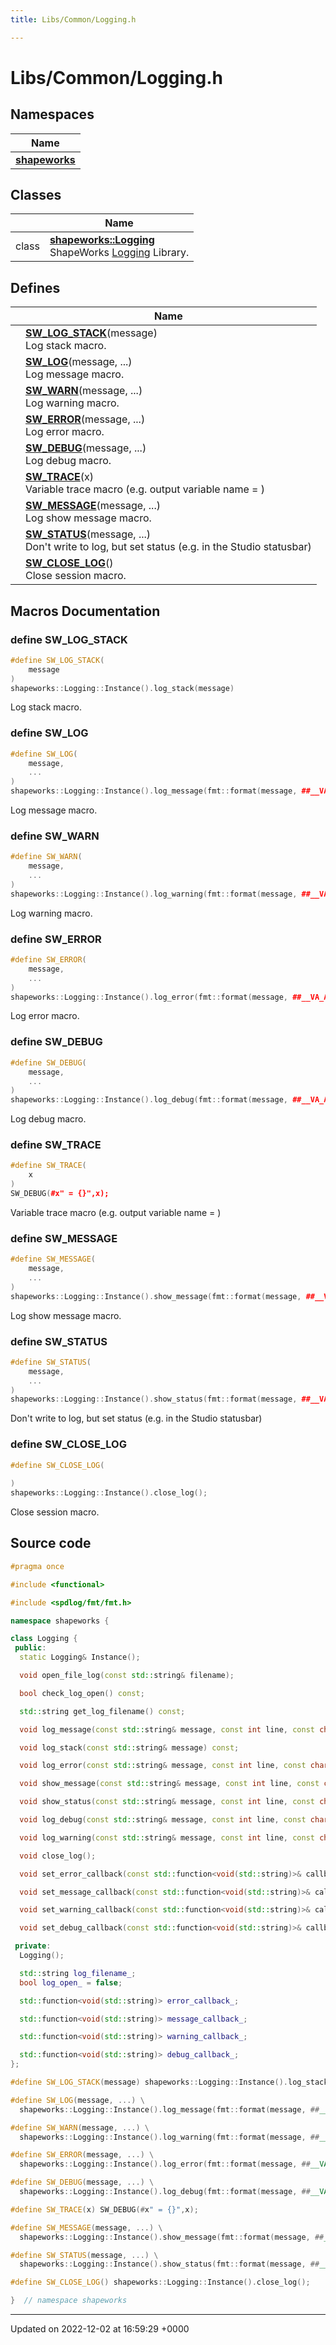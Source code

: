```yaml
---
title: Libs/Common/Logging.h

---
```


# Libs/Common/Logging.h



## Namespaces

| Name           |
| -------------- |
| **[shapeworks](../Namespaces/namespaceshapeworks.md)**  |

## Classes

|                | Name           |
| -------------- | -------------- |
| class | **[shapeworks::Logging](../Classes/classshapeworks_1_1Logging.md)** <br>ShapeWorks [Logging]() Library.  |

## Defines

|                | Name           |
| -------------- | -------------- |
|  | **[SW_LOG_STACK](../Files/Logging_8h.md#define-sw-log-stack)**(message) <br>Log stack macro.  |
|  | **[SW_LOG](../Files/Logging_8h.md#define-sw-log)**(message, ...) <br>Log message macro.  |
|  | **[SW_WARN](../Files/Logging_8h.md#define-sw-warn)**(message, ...) <br>Log warning macro.  |
|  | **[SW_ERROR](../Files/Logging_8h.md#define-sw-error)**(message, ...) <br>Log error macro.  |
|  | **[SW_DEBUG](../Files/Logging_8h.md#define-sw-debug)**(message, ...) <br>Log debug macro.  |
|  | **[SW_TRACE](../Files/Logging_8h.md#define-sw-trace)**(x) <br>Variable trace macro (e.g. output variable name = <variable value>)  |
|  | **[SW_MESSAGE](../Files/Logging_8h.md#define-sw-message)**(message, ...) <br>Log show message macro.  |
|  | **[SW_STATUS](../Files/Logging_8h.md#define-sw-status)**(message, ...) <br>Don't write to log, but set status (e.g. in the Studio statusbar)  |
|  | **[SW_CLOSE_LOG](../Files/Logging_8h.md#define-sw-close-log)**() <br>Close session macro.  |




## Macros Documentation

### define SW_LOG_STACK

```cpp
#define SW_LOG_STACK(
    message
)
shapeworks::Logging::Instance().log_stack(message)
```

Log stack macro. 

### define SW_LOG

```cpp
#define SW_LOG(
    message,
    ...
)
shapeworks::Logging::Instance().log_message(fmt::format(message, ##__VA_ARGS__), __LINE__, __FILE__)
```

Log message macro. 

### define SW_WARN

```cpp
#define SW_WARN(
    message,
    ...
)
shapeworks::Logging::Instance().log_warning(fmt::format(message, ##__VA_ARGS__), __LINE__, __FILE__)
```

Log warning macro. 

### define SW_ERROR

```cpp
#define SW_ERROR(
    message,
    ...
)
shapeworks::Logging::Instance().log_error(fmt::format(message, ##__VA_ARGS__), __LINE__, __FILE__)
```

Log error macro. 

### define SW_DEBUG

```cpp
#define SW_DEBUG(
    message,
    ...
)
shapeworks::Logging::Instance().log_debug(fmt::format(message, ##__VA_ARGS__), __LINE__, __FILE__)
```

Log debug macro. 

### define SW_TRACE

```cpp
#define SW_TRACE(
    x
)
SW_DEBUG(#x" = {}",x);
```

Variable trace macro (e.g. output variable name = <variable value>) 

### define SW_MESSAGE

```cpp
#define SW_MESSAGE(
    message,
    ...
)
shapeworks::Logging::Instance().show_message(fmt::format(message, ##__VA_ARGS__), __LINE__, __FILE__)
```

Log show message macro. 

### define SW_STATUS

```cpp
#define SW_STATUS(
    message,
    ...
)
shapeworks::Logging::Instance().show_status(fmt::format(message, ##__VA_ARGS__), __LINE__, __FILE__)
```

Don't write to log, but set status (e.g. in the Studio statusbar) 

### define SW_CLOSE_LOG

```cpp
#define SW_CLOSE_LOG(
    
)
shapeworks::Logging::Instance().close_log();
```

Close session macro. 

## Source code

```cpp
#pragma once

#include <functional>

#include <spdlog/fmt/fmt.h>

namespace shapeworks {

class Logging {
 public:
  static Logging& Instance();

  void open_file_log(const std::string& filename);

  bool check_log_open() const;

  std::string get_log_filename() const;

  void log_message(const std::string& message, const int line, const char *file) const;

  void log_stack(const std::string& message) const;

  void log_error(const std::string& message, const int line, const char *file) const;

  void show_message(const std::string& message, const int line, const char *file) const;

  void show_status(const std::string& message, const int line, const char *file) const;

  void log_debug(const std::string& message, const int line, const char *file) const;

  void log_warning(const std::string& message, const int line, const char *file) const;

  void close_log();

  void set_error_callback(const std::function<void(std::string)>& callback);

  void set_message_callback(const std::function<void(std::string)>& callback);

  void set_warning_callback(const std::function<void(std::string)>& callback);

  void set_debug_callback(const std::function<void(std::string)>& callback);

 private:
  Logging();

  std::string log_filename_;
  bool log_open_ = false;

  std::function<void(std::string)> error_callback_;

  std::function<void(std::string)> message_callback_;

  std::function<void(std::string)> warning_callback_;

  std::function<void(std::string)> debug_callback_;
};

#define SW_LOG_STACK(message) shapeworks::Logging::Instance().log_stack(message)

#define SW_LOG(message, ...) \
  shapeworks::Logging::Instance().log_message(fmt::format(message, ##__VA_ARGS__), __LINE__, __FILE__)

#define SW_WARN(message, ...) \
  shapeworks::Logging::Instance().log_warning(fmt::format(message, ##__VA_ARGS__), __LINE__, __FILE__)

#define SW_ERROR(message, ...) \
  shapeworks::Logging::Instance().log_error(fmt::format(message, ##__VA_ARGS__), __LINE__, __FILE__)

#define SW_DEBUG(message, ...) \
  shapeworks::Logging::Instance().log_debug(fmt::format(message, ##__VA_ARGS__), __LINE__, __FILE__)

#define SW_TRACE(x) SW_DEBUG(#x" = {}",x);

#define SW_MESSAGE(message, ...) \
  shapeworks::Logging::Instance().show_message(fmt::format(message, ##__VA_ARGS__), __LINE__, __FILE__)

#define SW_STATUS(message, ...) \
  shapeworks::Logging::Instance().show_status(fmt::format(message, ##__VA_ARGS__), __LINE__, __FILE__)

#define SW_CLOSE_LOG() shapeworks::Logging::Instance().close_log();

}  // namespace shapeworks
```


-------------------------------

Updated on 2022-12-02 at 16:59:29 +0000
